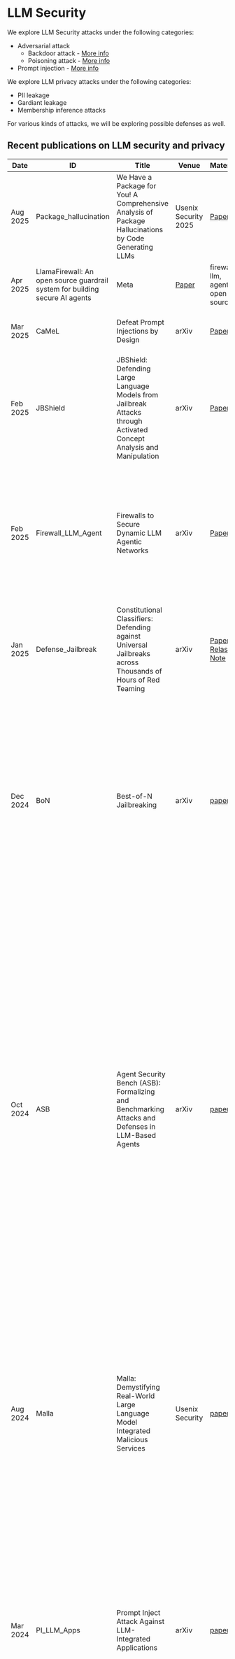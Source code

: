 # LLM Security

We explore LLM Security attacks under the following categories:
* Adversarial attack
  * Backdoor attack - [More info](backdoor.md)
  * Poisoning attack - [More info](poisoning.md)
* Prompt injection - [More info](prompt_injection.md)
 
We explore LLM privacy attacks under the following categories:
* PII leakage
* Gardiant leakage
* Membership inference attacks

For various kinds of attacks, we will be exploring possible defenses as well.

## Recent publications on LLM security and privacy

| Date | ID | Title | Venue | Material | Tags | Code | Summary | 
| --- | --- | --- | --- | --- | --- | --- | --- |
| Aug 2025 | Package_hallucination | We Have a Package for You! A Comprehensive Analysis of Package Hallucinations by Code Generating LLMs | Usenix Security 2025 | [Paper](https://arxiv.org/pdf/2406.10279) | llm, hallucination, packages, code generation | | |
|Apr 2025 | LlamaFirewall: An open source guardrail system for building secure AI agents | Meta | [Paper](https://scontent-lax3-2.xx.fbcdn.net/v/t39.2365-6/494149131_1055202283127335_8271555569134498093_n.pdf) | firewall, llm, agent, open source| | |
| Mar 2025 | CaMeL | Defeat Prompt Injections by Design | arXiv | [Paper](https://arxiv.org/pdf/2503.18813) | prompt injection, defense, agents, AgentDojo | | |
| Feb 2025 | JBShield | JBShield: Defending Large Language Models from Jailbreak Attacks through Activated Concept Analysis and Manipulation | arXiv | [Paper](https://arxiv.org/abs/2502.07557) | safety alignment, LRH | | |
| Feb 2025 | Firewall_LLM_Agent | Firewalls to Secure Dynamic LLM Agentic Networks | arXiv | [Paper](https://arxiv.org/pdf/2502.01822) | firewall, agents, llm | They identify two required properties for agent communication: privacy and security. They propose a framework to automatically construct and update task-specific rules from prior simulations to build firewalls. | |
| Jan 2025 | Defense_Jailbreak | Constitutional Classifiers: Defending against Universal Jailbreaks across Thousands of Hours of Red Teaming | arXiv | [Paper](https://arxiv.org/pdf/2501.18837), [Relase Note](https://www.anthropic.com/research/constitutional-classifiers) | aml, robust, universal jailbreak | | |
| Dec 2024 | BoN | Best-of-N Jailbreaking | arXiv | [paper](https://arxiv.org/abs/2412.03556) | Jailbreaking, Prompt Injection | Best-of-N (BoN) algorithm that jailbreaks frontier multi-modal models. It works by repeatedly sampling variations of a prompt with a combination of augmentations such as random shuffling or capitalization for textual prompts, until a harmful response is elicited. ASR of 89% on GPT-4o and 78% on Claude 3.5. | [Summary](bon.md) |
| Oct 2024 | ASB | Agent Security Bench (ASB): Formalizing and Benchmarking Attacks and Defenses in LLM-Based Agents | arXiv | [paper](https://arxiv.org/pdf/2410.02644) | LLM Agents, Benchmark, Attacks, Defenses | This paper introduces a comprehensive LLM agent evaluation framework called ASB (Agent Security Bench). It explores 10 scenarios (e.g., e-commerce, finance, autonomous driving), 10 agents targeting scenarios, 400+ tools, 23 types of attacks and defenses and 8 evaluation metrics. They benchmark 10 prompt injection attacks, a memory poisoning attack, a novel plan-of-thought backdoor attack, a mixed attack and corresponding defenses across 13 LLMs. It is concerning that GPT-4 models are among the highest ASRs (attack success rate). | |
| Aug 2024 | Malla | Malla: Demystifying Real-World Large Language Model Integrated Malicious Services | Usenix Security | [paper](https://www.usenix.org/system/files/usenixsecurity24-lin-zilong.pdf) | Malicious LLMs, Jailbreaking, Darkweb | This paper studies 212 LLM powered malicious services. These services used 8 different LLMs and 182 prompts to circumvent the protective measures of public LLM APIs. They report the abuse of uncensored LLMs and the exploitation of public LLM APIs through jailbreak prompts. | |
| Mar 2024 | PI_LLM_Apps | Prompt Inject Attack Against LLM-Integrated Applications | arXiv | [paper](https://arxiv.org/pdf/2306.05499) | Prompt Injection, LLM-Integrated Apps | Similar to SQL inject attacks, the core idea of this work is to inject prompts that the integrated LLM thinks as a question not as a payload. The attack works in the blackbox setting where they encapsulate previous commands and inject malicious prompt as a new command. They found that 31 out of 36 LLM integrated apps are susceptible to this attack. | |

## Blogs
* [05-01-2025] [Report](https://media.licdn.com/dms/document/media/v2/D561FAQGg9Ds3rhaGPw/feedshare-document-pdf-analyzed/B56ZaSGr9wHgAY-/0/1746207963856) AI agents are here. So are the threats by Palo Alto Networks.

## Open Source LLM Security Tools and Products
* NeMo-Guardrails by Nvidia [Github](https://github.com/NVIDIA/NeMo-Guardrails)
* Guardrails by GuardrailsAI [Github](https://github.com/guardrails-ai/guardrails)
* LLM-Guard by ProtectAI [Github](https://github.com/protectai/llm-guard)
* Fast LLM Security Guardrails by ZenGuardAI [Github](https://github.com/ZenGuard-AI/fast-llm-security-guardrails)
